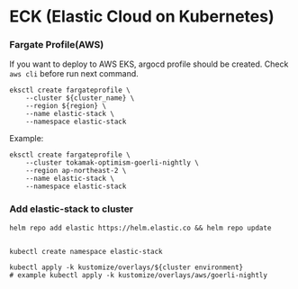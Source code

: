 # ECK (Elastic Cloud on Kubernetes)

### Fargate Profile(AWS)

If you want to deploy to AWS EKS, argocd profile should be created.
Check `aws cli` before run next command.

```
eksctl create fargateprofile \
    --cluster ${cluster_name} \
    --region ${region} \
    --name elastic-stack \
    --namespace elastic-stack
```

Example:

```
eksctl create fargateprofile \
    --cluster tokamak-optimism-goerli-nightly \
    --region ap-northeast-2 \
    --name elastic-stack \
    --namespace elastic-stack
```

### Add elastic-stack to cluster

```
helm repo add elastic https://helm.elastic.co && helm repo update


kubectl create namespace elastic-stack

kubectl apply -k kustomize/overlays/${cluster environment}
# example kubectl apply -k kustomize/overlays/aws/goerli-nightly
```
